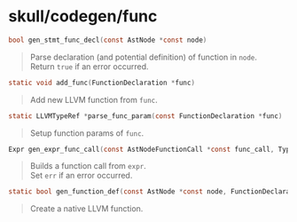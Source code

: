 # skull/codegen/func

```c
bool gen_stmt_func_decl(const AstNode *const node)
```

> Parse declaration (and potential definition) of function in `node`.
> \
> Return `true` if an error occurred.

```c
static void add_func(FunctionDeclaration *func)
```

> Add new LLVM function from `func`.

```c
static LLVMTypeRef *parse_func_param(const FunctionDeclaration *func)
```

> Setup function params of `func`.

```c
Expr gen_expr_func_call(const AstNodeFunctionCall *const func_call, Type type, bool *err)
```

> Builds a function call from `expr`.
> \
> Set `err` if an error occurred.

```c
static bool gen_function_def(const AstNode *const node, FunctionDeclaration *func)
```

> Create a native LLVM function.

